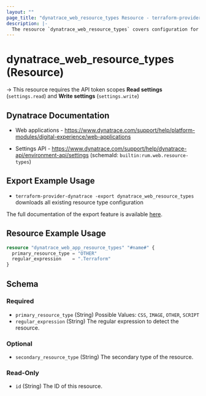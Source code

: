 ```yaml
---
layout: ""
page_title: "dynatrace_web_resource_types Resource - terraform-provider-dynatrace"
description: |-
  The resource `dynatrace_web_resource_types` covers configuration for web application resource types
---
```


# dynatrace_web_resource_types (Resource)

-> This resource requires the API token scopes **Read settings** (`settings.read`) and **Write settings** (`settings.write`)

## Dynatrace Documentation

- Web applications - https://www.dynatrace.com/support/help/platform-modules/digital-experience/web-applications

- Settings API - https://www.dynatrace.com/support/help/dynatrace-api/environment-api/settings (schemaId: `builtin:rum.web.resource-types`)

## Export Example Usage

- `terraform-provider-dynatrace -export dynatrace_web_resource_types` downloads all existing resource type configuration

The full documentation of the export feature is available [here](https://registry.terraform.io/providers/dynatrace-oss/dynatrace/latest/docs/guides/export-v2).

## Resource Example Usage

```terraform
resource "dynatrace_web_app_resource_types" "#name#" {
  primary_resource_type = "OTHER"
  regular_expression    = ".Terraform"
}
```

<!-- schema generated by tfplugindocs -->
## Schema

### Required

- `primary_resource_type` (String) Possible Values: `CSS`, `IMAGE`, `OTHER`, `SCRIPT`
- `regular_expression` (String) The regular expression to detect the resource.

### Optional

- `secondary_resource_type` (String) The secondary type of the resource.

### Read-Only

- `id` (String) The ID of this resource.
 